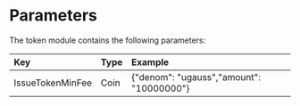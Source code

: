<!--
order: 4
-->

# Parameters

The token module contains the following parameters:

| Key               | Type | Example                             |
|:------------------|:-----|:------------------------------------|
| IssueTokenMinFee | Coin | {"denom": "ugauss","amount": "10000000"} |

